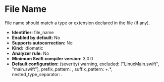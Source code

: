 # File Name

File name should match a type or extension declared in the file (if any).

* **Identifier:** file_name
* **Enabled by default:** No
* **Supports autocorrection:** No
* **Kind:** idiomatic
* **Analyzer rule:** No
* **Minimum Swift compiler version:** 3.0.0
* **Default configuration:** (severity) warning, excluded: ["LinuxMain.swift", "main.swift"], prefix_pattern: , suffix_pattern: \+.*, nested_type_separator: .